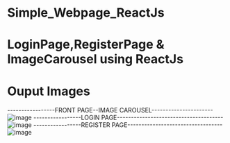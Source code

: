 # Simple_Webpage_ReactJs
# LoginPage,RegisterPage & ImageCarousel using ReactJs
# Ouput Images
-----------------FRONT PAGE--IMAGE CAROUSEL----------------------
![image](https://github.com/kalirishik/Simple_Webpage_ReactJs/assets/110583211/1a21b314-d88d-4940-bc2e-ee57b0d62d06)
-----------------LOGIN PAGE--------------------------------------
![image](https://github.com/kalirishik/Simple_Webpage_ReactJs/assets/110583211/a9a44db5-ca09-4703-a12b-913d4275e3dd)
-----------------REGISTER PAGE----------------------------------
![image](https://github.com/kalirishik/Simple_Webpage_ReactJs/assets/110583211/35f013c6-f54c-482d-a1a1-00f3666ff592)


